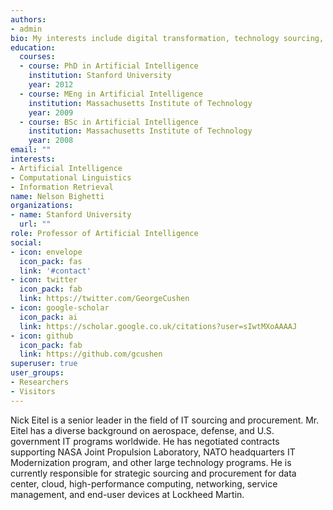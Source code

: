 ```yaml
---
authors:
- admin
bio: My interests include digital transformation, technology sourcing, 
education:
  courses:
  - course: PhD in Artificial Intelligence
    institution: Stanford University
    year: 2012
  - course: MEng in Artificial Intelligence
    institution: Massachusetts Institute of Technology
    year: 2009
  - course: BSc in Artificial Intelligence
    institution: Massachusetts Institute of Technology
    year: 2008
email: ""
interests:
- Artificial Intelligence
- Computational Linguistics
- Information Retrieval
name: Nelson Bighetti
organizations:
- name: Stanford University
  url: ""
role: Professor of Artificial Intelligence
social:
- icon: envelope
  icon_pack: fas
  link: '#contact'
- icon: twitter
  icon_pack: fab
  link: https://twitter.com/GeorgeCushen
- icon: google-scholar
  icon_pack: ai
  link: https://scholar.google.co.uk/citations?user=sIwtMXoAAAAJ
- icon: github
  icon_pack: fab
  link: https://github.com/gcushen
superuser: true
user_groups:
- Researchers
- Visitors
---
```


Nick Eitel is a senior leader in the field of IT sourcing and procurement.  Mr. Eitel has a diverse background on aerospace, defense, and U.S. government IT programs worldwide.  He has negotiated contracts supporting NASA Joint Propulsion Laboratory, NATO headquarters IT Modernization program, and other large technology programs. He is currently responsible for strategic sourcing and procurement for data center, cloud, high-performance computing, networking, service management, and end-user devices at Lockheed Martin.
